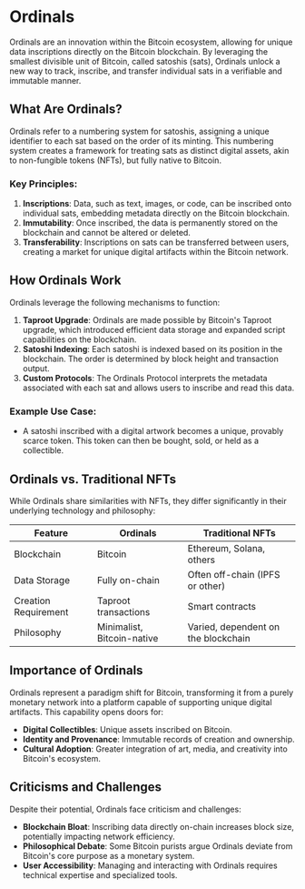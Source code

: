 # Ordinals

Ordinals are an innovation within the Bitcoin ecosystem, allowing for unique data inscriptions directly on the Bitcoin blockchain. By leveraging the smallest divisible unit of Bitcoin, called satoshis (sats), Ordinals unlock a new way to track, inscribe, and transfer individual sats in a verifiable and immutable manner.

## What Are Ordinals?

Ordinals refer to a numbering system for satoshis, assigning a unique identifier to each sat based on the order of its minting. This numbering system creates a framework for treating sats as distinct digital assets, akin to non-fungible tokens (NFTs), but fully native to Bitcoin.

### Key Principles:
1. **Inscriptions**: Data, such as text, images, or code, can be inscribed onto individual sats, embedding metadata directly on the Bitcoin blockchain.
2. **Immutability**: Once inscribed, the data is permanently stored on the blockchain and cannot be altered or deleted.
3. **Transferability**: Inscriptions on sats can be transferred between users, creating a market for unique digital artifacts within the Bitcoin network.

## How Ordinals Work

Ordinals leverage the following mechanisms to function:

1. **Taproot Upgrade**: Ordinals are made possible by Bitcoin's Taproot upgrade, which introduced efficient data storage and expanded script capabilities on the blockchain.
2. **Satoshi Indexing**: Each satoshi is indexed based on its position in the blockchain. The order is determined by block height and transaction output.
3. **Custom Protocols**: The Ordinals Protocol interprets the metadata associated with each sat and allows users to inscribe and read this data.

### Example Use Case:
- A satoshi inscribed with a digital artwork becomes a unique, provably scarce token. This token can then be bought, sold, or held as a collectible.

## Ordinals vs. Traditional NFTs

While Ordinals share similarities with NFTs, they differ significantly in their underlying technology and philosophy:

| Feature               | Ordinals                         | Traditional NFTs                 |
|-----------------------|-----------------------------------|-----------------------------------|
| Blockchain            | Bitcoin                          | Ethereum, Solana, others         |
| Data Storage          | Fully on-chain                   | Often off-chain (IPFS or other)  |
| Creation Requirement  | Taproot transactions             | Smart contracts                  |
| Philosophy            | Minimalist, Bitcoin-native       | Varied, dependent on the blockchain |

## Importance of Ordinals

Ordinals represent a paradigm shift for Bitcoin, transforming it from a purely monetary network into a platform capable of supporting unique digital artifacts. This capability opens doors for:

- **Digital Collectibles**: Unique assets inscribed on Bitcoin.
- **Identity and Provenance**: Immutable records of creation and ownership.
- **Cultural Adoption**: Greater integration of art, media, and creativity into Bitcoin's ecosystem.

## Criticisms and Challenges

Despite their potential, Ordinals face criticism and challenges:
- **Blockchain Bloat**: Inscribing data directly on-chain increases block size, potentially impacting network efficiency.
- **Philosophical Debate**: Some Bitcoin purists argue Ordinals deviate from Bitcoin's core purpose as a monetary system.
- **User Accessibility**: Managing and interacting with Ordinals requires technical expertise and specialized tools.
